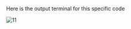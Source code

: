 Here is the output terminal for this specific code 

![11](https://github.com/AbhishShar21ma/Data_retriving/assets/119476697/8a20cb6c-6b62-4a2f-8358-c92bd6dff1c8)

